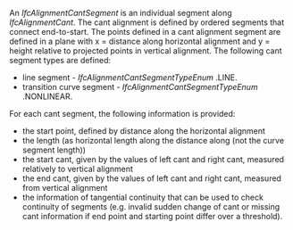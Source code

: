 An _IfcAlignmentCantSegment_ is an individual segment along _IfcAlignmentCant_.
The cant alignment is defined by ordered segments that connect end-to-start. The points defined in a cant alignment segment are defined in a plane with x = distance along horizontal alignment and y = height relative to projected points in vertical alignment. 
The following cant segment types are defined:
* line segment - _IfcAlignmentCantSegmentTypeEnum_ .LINE.
* transition curve segment - _IfcAlignmentCantSegmentTypeEnum_ .NONLINEAR.


For each cant segment, the following information is provided:
* the start point, defined by distance along the horizontal alignment
* the length (as horizontal length along the distance along (not the curve segment length))
* the start cant, given by the values of left cant and right cant, measured relatively to vertical alignment
* the end cant, given by the values of left cant and right cant, measured from vertical alignment
* the information of tangential continuity that can be used to check continuity of segments (e.g. invalid sudden change of cant or missing cant information if end point and starting point differ over a threshold).
